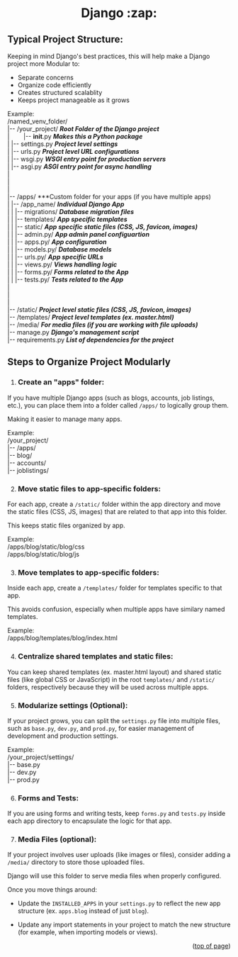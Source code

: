 <a id="readme-top"></a>

<h1 align='center'>Django :zap:</h1>

## Typical Project Structure:
Keeping in mind Django's best practices, this will help make a Django project more Modular to:
- Separate concerns
- Organize code efficiently
- Creates structured scalablity 
- Keeps project manageable as it grows 

Example:<br/>
/named_venv_folder/<br/>
    |-- /your_project/          ***Root Folder of the Django project***<br/>
    |&nbsp;&nbsp;&nbsp;&nbsp;&nbsp;&nbsp;&nbsp;&nbsp;|-- __init__.py     ***Makes this a Python package***<br/>
    |       |-- settings.py     ***Project level settings***  <br/>
    |       |-- urls.py         ***Project level URL configurations***<br/>
    |       |-- wsgi.py         ***WSGI entry point for production servers***<br/>
    |       |-- asgi.py         ***ASGI entry point for async handling***<br/>
    |<br/>
    |<br/>
    |<br/>
    |-- /apps/   ***Custom folder for your apps (if you have multiple apps)<br/>
    |       |-- /app_name/              ***Individual Django App***<br/>
    |       |       |-- migrations/     ***Database migration files***<br/>
    |       |       |-- templates/      ***App specific templates***<br/>
    |       |       |-- static/         ***App specific static files (CSS, JS, favicon, images)***<br/>
    |       |       |-- admin.py/       ***App admin panel configuartion***<br/>
    |       |       |-- apps.py/        ***App configuration***<br/>
    |       |       |-- models.py/      ***Database models***<br/>
    |       |       |-- urls.py/        ***App specific URLs***<br/>
    |       |       |-- views.py/       ***Views handling logic***<br/>
    |       |       |-- forms.py/       ***Forms related to the App***<br/>
    |       |       |-- tests.py/       ***Tests related to the App***<br/>
    |<br/>
    |<br/>
    |<br/>
    |-- /static/            ***Project level static files (CSS, JS, favicon, images)***<br/>
    |-- /templates/         ***Project level templates (ex. master.html)***<br/>
    |-- /media/             ***For media files (if you are working with file uploads)***<br/>
    |-- manage.py           ***Django's management script***<br/>
    |-- requirements.py     ***List of dependencies for the project***<br/>



## Steps to Organize Project Modularly

1. ### Create an "apps" folder:
If you have multiple Django apps (such as blogs, accounts, job listings, etc.), you can place them into a folder called `/apps/` to logically group them. 

Making it easier to manage many apps. 

Example:<br/>
/your_project/<br/>
    |-- /apps/<br/>
            |-- blog/<br/>
            |-- accounts/<br/>
            |-- joblistings/<br/>

2. ### Move static files to app-specific folders:
For each app, create a `/static/` folder within the app directory and move the static files (CSS, JS, images) that are related to that app into this folder. 

This keeps static files organized by app. 

Example: <br/>
/apps/blog/static/blog/css<br/>
/apps/blog/static/blog/js<br/>

3. ### Move templates to app-specific folders:
Inside each app, create a `/templates/` folder for templates specific to that app.

This avoids confusion, especially when multiple apps have similary named templates.

Example:<br/>
/apps/blog/templates/blog/index.html<br/>

4. ### Centralize shared templates and static files:
You can keep shared templates (ex. master.html layout) and shared static files (like global CSS or JavaScript) in the root `templates/` and `/static/` folders, respectively because they will be used across multiple apps. 

5. ### Modularize settings (Optional):
If your project grows, you can split the `settings.py` file into multiple files, such as `base.py`, `dev.py`, and `prod.py`, for easier management of development and production settings. 

Example:<br/>
/your_project/settings/<br/>
    |-- base.py<br/>
    |-- dev.py<br/>
    |-- prod.py<br/>

6. ### Forms and Tests:
If you are using forms and writing tests, keep `forms.py` and `tests.py` inside each app directory to encapsulate the logic for that app. 

7. ### Media Files (optional):
If your project involves user uploads (like images or files), consider adding a `/media/` directory to store those uploaded files. 

Django will use this folder to serve media files when properly configured. 

Once you move things around:
- Update the `INSTALLED_APPS` in your `settings.py` to reflect the new app structure (ex. `apps.blog` instead of just `blog`).

- Update any import statements in your project to match the new structure (for example, when importing models or views).




<p align="right">(<a href="#readme-top">top of page</a>)</p>
